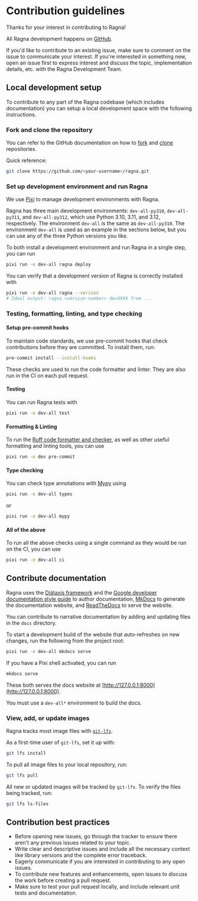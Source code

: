 # Contribution guidelines

Thanks for your interest in contributing to Ragna!

All Ragna development happens on [GitHub](https://github.com/Quansight/ragna).

If you'd like to contribute to an existing issue, make sure to comment on the issue to
communicate your interest. If you're interested in something new, open an issue first to
express interest and discuss the topic, implementation details, etc. with the Ragna
Development Team.

## Local development setup

To contribute to any part of the Ragna codebase (which includes documentation) you can
setup a local development space with the following instructions.

### Fork and clone the repository

You can refer to the GitHub documentation on how to
[fork](https://docs.github.com/en/get-started/quickstart/fork-a-repo) and
[clone](https://docs.github.com/en/repositories/creating-and-managing-repositories/cloning-a-repository)
repositories.

Quick reference:

```bash
git clone https://github.com/<your-username>/ragna.git
```

### Set up development environment and run Ragna

We use [Pixi](https://pixi.sh/dev/) to manage development environments with Ragna.

Ragna has three main development environments: `dev-all-py310`, `dev-all-py311`, and
`dev-all-py312`, which use Python 3.10, 3.11, and 3.12, respectively. The environment
`dev-all` is the same as `dev-all-py310`. The environment `dev-all` is used as an
example in the sections below, but you can use any of the three Python versions you
like.

To both install a development environment and run Ragna in a single step, you can run

```bash
pixi run -e dev-all ragna deploy
```

You can verify that a development version of Ragna is correctly installed with

```bash
pixi run -e dev-all ragna --version
# Ideal output: ragna <version-number> devXXXX from ...
```

### Testing, formatting, linting, and type checking

#### Setup pre-commit hooks

To maintain code standards, we use pre-commit hooks that check contributions before they
are committed. To install them, run:

```bash
pre-commit install --install-hooks
```

These checks are used to run the code formatter and linter. They are also run in the CI
on each pull request.

#### Testing

You can run Ragna tests with

```bash
pixi run -e dev-all test
```

#### Formatting & Linting

To run the [Ruff code formatter and checker](https://docs.astral.sh/ruff/formatter/), as
well as other useful formatting and linting tools, you can use

```bash
pixi run -e dev pre-commit
```

#### Type checking

You can check type annotations with [Mypy](https://mypy-lang.org/) using

```bash
pixi run -e dev-all types
```

or

```bash
pixi run -e dev-all mypy
```

#### All of the above

To run all the above checks using a single command as they would be run on the CI, you
can use

```bash
pixi run -e dev-all ci
```

## Contribute documentation

Ragna uses the [Diátaxis framework](https://diataxis.fr/) and the
[Google developer documentation style guide](https://developers.google.com/style/) to
author documentation, [MkDocs](https://www.mkdocs.org/) to generate the documentation
website, and [ReadTheDocs](https://readthedocs.org/projects/ragna/) to serve the
website.

You can contribute to narrative documentation by adding and updating files in the `docs`
directory.

<!-- TODO: Add notes on contributing examples once we decide the workflow -->

To start a development build of the website that auto-refreshes on new changes, run the
following from the project root:

```bash
pixi run -e dev-all mkdocs serve
```

If you have a Pixi shell activated, you can run

```bash
mkdocs serve
```

These both serves the docs website at [http://127.0.0.1:8000](http://127.0.0.1:8000).

You must use a `dev-all*` environment to build the docs.

### View, add, or update images

Ragna tracks most image files with [`git-lfs`](https://git-lfs.com).

As a first-time user of `git-lfs`, set it up with:

```bash
git lfs install
```

To pull all image files to your local repository, run:

```bash
git lfs pull
```

All new or updated images will be tracked by `git-lfs`. To verify the files being
tracked, run:

```bash
git lfs ls-files
```

## Contribution best practices

- Before opening new issues, go through the tracker to ensure there aren't any previous
  issues related to your topic.
- Write clear and descriptive issues and include all the necessary context like library
  versions and the complete error traceback.
- Eagerly communicate if you are interested in contributing to any open issues.
- To contribute new features and enhancements, open issues to discuss the work before
  creating a pull request.
- Make sure to test your pull request locally, and include relevant unit tests and
  documentation.
